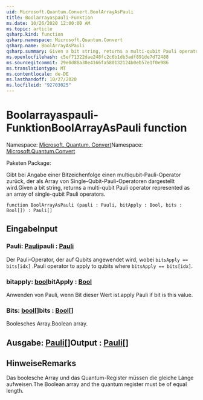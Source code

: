 ```yaml
---
uid: Microsoft.Quantum.Convert.BoolArrayAsPauli
title: Boolarrayaspauli-Funktion
ms.date: 10/26/2020 12:00:00 AM
ms.topic: article
qsharp.kind: function
qsharp.namespace: Microsoft.Quantum.Convert
qsharp.name: BoolArrayAsPauli
qsharp.summary: Given a bit string, returns a multi-qubit Pauli operator represented as an array of single-qubit Pauli operators.
ms.openlocfilehash: c5ef71322dae248fc2c6b1db3adf891de7d72488
ms.sourcegitcommit: 29e0d88a30e4166fa580132124b0eb57e1f0e986
ms.translationtype: MT
ms.contentlocale: de-DE
ms.lasthandoff: 10/27/2020
ms.locfileid: "92703025"
---
```

# <a name="boolarrayaspauli-function"></a><span data-ttu-id="cf9f2-102">Boolarrayaspauli-Funktion</span><span class="sxs-lookup"><span data-stu-id="cf9f2-102">BoolArrayAsPauli function</span></span>

<span data-ttu-id="cf9f2-103">Namespace: [Microsoft. Quantum. Convert](xref:Microsoft.Quantum.Convert)</span><span class="sxs-lookup"><span data-stu-id="cf9f2-103">Namespace: [Microsoft.Quantum.Convert](xref:Microsoft.Quantum.Convert)</span></span>

<span data-ttu-id="cf9f2-104">Paketen [](https://nuget.org/packages/)</span><span class="sxs-lookup"><span data-stu-id="cf9f2-104">Package: [](https://nuget.org/packages/)</span></span>


<span data-ttu-id="cf9f2-105">Gibt bei Angabe einer Bitzeichenfolge einen multiqubit-Pauli-Operator zurück, der als Array von Single-Qubit-Pauli-Operatoren dargestellt wird.</span><span class="sxs-lookup"><span data-stu-id="cf9f2-105">Given a bit string, returns a multi-qubit Pauli operator represented as an array of single-qubit Pauli operators.</span></span>

```qsharp
function BoolArrayAsPauli (pauli : Pauli, bitApply : Bool, bits : Bool[]) : Pauli[]
```


## <a name="input"></a><span data-ttu-id="cf9f2-106">Eingabe</span><span class="sxs-lookup"><span data-stu-id="cf9f2-106">Input</span></span>

### <a name="pauli--pauli"></a><span data-ttu-id="cf9f2-107">Pauli: [Pauli](xref:microsoft.quantum.lang-ref.pauli)</span><span class="sxs-lookup"><span data-stu-id="cf9f2-107">pauli : [Pauli](xref:microsoft.quantum.lang-ref.pauli)</span></span>

<span data-ttu-id="cf9f2-108">Der Pauli-Operator, der auf Qubits angewendet wird, wobei `bitsApply == bits[idx]` .</span><span class="sxs-lookup"><span data-stu-id="cf9f2-108">Pauli operator to apply to qubits where `bitsApply == bits[idx]`.</span></span>


### <a name="bitapply--bool"></a><span data-ttu-id="cf9f2-109">bitapply: [bool](xref:microsoft.quantum.lang-ref.bool)</span><span class="sxs-lookup"><span data-stu-id="cf9f2-109">bitApply : [Bool](xref:microsoft.quantum.lang-ref.bool)</span></span>

<span data-ttu-id="cf9f2-110">Anwenden von Pauli, wenn Bit dieser Wert ist.</span><span class="sxs-lookup"><span data-stu-id="cf9f2-110">apply Pauli if bit is this value.</span></span>


### <a name="bits--bool"></a><span data-ttu-id="cf9f2-111">Bits: [bool](xref:microsoft.quantum.lang-ref.bool)[]</span><span class="sxs-lookup"><span data-stu-id="cf9f2-111">bits : [Bool](xref:microsoft.quantum.lang-ref.bool)[]</span></span>

<span data-ttu-id="cf9f2-112">Boolesches Array.</span><span class="sxs-lookup"><span data-stu-id="cf9f2-112">Boolean array.</span></span>



## <a name="output--pauli"></a><span data-ttu-id="cf9f2-113">Ausgabe: [Pauli](xref:microsoft.quantum.lang-ref.pauli)[]</span><span class="sxs-lookup"><span data-stu-id="cf9f2-113">Output : [Pauli](xref:microsoft.quantum.lang-ref.pauli)[]</span></span>



## <a name="remarks"></a><span data-ttu-id="cf9f2-114">Hinweise</span><span class="sxs-lookup"><span data-stu-id="cf9f2-114">Remarks</span></span>

<span data-ttu-id="cf9f2-115">Das boolesche Array und das Quantum-Register müssen die gleiche Länge aufweisen.</span><span class="sxs-lookup"><span data-stu-id="cf9f2-115">The Boolean array and the quantum register must be of equal length.</span></span>